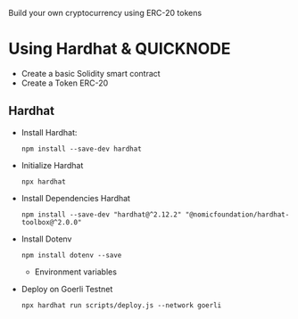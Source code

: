 Build your own cryptocurrency using ERC-20 tokens
# Using Hardhat & QUICKNODE 

- Create a basic Solidity smart contract
- Create a Token ERC-20 

## Hardhat
- Install Hardhat:
    ```
    npm install --save-dev hardhat
    ````

- Initialize Hardhat
    ```
    npx hardhat
    ```
- Install Dependencies Hardhat
    ```
    npm install --save-dev "hardhat@^2.12.2" "@nomicfoundation/hardhat-toolbox@^2.0.0"
    ```

- Install Dotenv
    ```
    npm install dotenv --save
    ```
    - Environment variables

- Deploy on Goerli Testnet    
    ```
    npx hardhat run scripts/deploy.js --network goerli
    ```